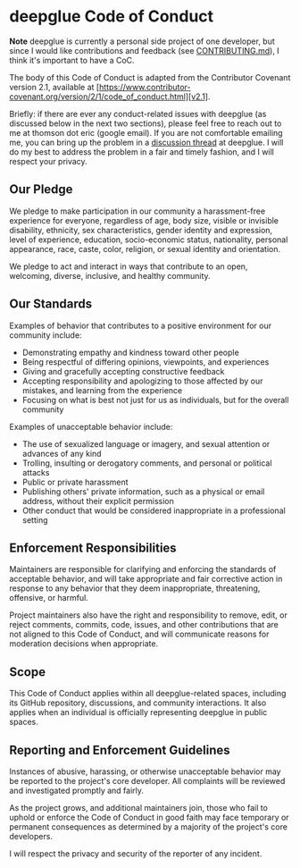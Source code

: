 # deepglue Code of Conduct
**Note** deepglue is currently a personal side project of one developer, but since I would like contributions and feedback (see [CONTRIBUTING.md](CONTRIBUTING.md)), I think it's important to have a CoC. 

The body of this Code of Conduct is adapted from the Contributor Covenant
version 2.1, available at
[https://www.contributor-covenant.org/version/2/1/code_of_conduct.html][v2.1].

Briefly: if there are ever any conduct-related issues with deepglue (as discussed below in the next two sections), please feel free to reach out to me at thomson dot eric (google email). If you are not comfortable emailing me, you can bring up the problem in a [discussion thread](https://github.com/EricThomson/deepglue/discussions) at deepglue. I will do my best to address the problem in a fair and timely fashion, and I will respect your privacy. 

## Our Pledge

We pledge to make participation in our community a harassment-free experience for everyone, regardless of age, body size, visible or invisible disability, ethnicity, sex characteristics, gender identity and expression, level of experience, education, socio-economic status, nationality, personal appearance, race, caste, color, religion, or sexual identity and orientation.

We pledge to act and interact in ways that contribute to an open, welcoming,
diverse, inclusive, and healthy community.

## Our Standards

Examples of behavior that contributes to a positive environment for our
community include:

* Demonstrating empathy and kindness toward other people
* Being respectful of differing opinions, viewpoints, and experiences
* Giving and gracefully accepting constructive feedback
* Accepting responsibility and apologizing to those affected by our mistakes,
  and learning from the experience
* Focusing on what is best not just for us as individuals, but for the overall
  community

Examples of unacceptable behavior include:

* The use of sexualized language or imagery, and sexual attention or advances of any kind
* Trolling, insulting or derogatory comments, and personal or political attacks
* Public or private harassment
* Publishing others' private information, such as a physical or email address, without their explicit permission
* Other conduct that would be considered inappropriate in a
  professional setting

## Enforcement Responsibilities

Maintainers are responsible for clarifying and enforcing the standards of acceptable behavior, and will take appropriate and fair corrective action in response to any behavior that they deem inappropriate, threatening, offensive, or harmful.

Project maintainers also have the right and responsibility to remove, edit, or reject comments, commits, code, issues, and other contributions that are not aligned to this Code of Conduct, and will communicate reasons for moderation decisions when appropriate.

## Scope

This Code of Conduct applies within all deepglue-related spaces, including its GitHub repository, discussions, and community interactions. It also applies when an individual is officially representing deepglue in public spaces. 

## Reporting and Enforcement Guidelines

Instances of abusive, harassing, or otherwise unacceptable behavior may be
reported to the project's core developer. All complaints will be reviewed and investigated promptly and fairly.

As the project grows, and additional maintainers join, those who fail to  uphold or enforce the Code of Conduct in good faith may face temporary or permanent consequences as determined by a majority of the project's core developers.

I will respect the privacy and security of the reporter of any incident.




